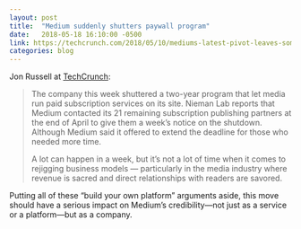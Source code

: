 ```yaml
---
layout: post
title:  "Medium suddenly shutters paywall program"
date:   2018-05-18 16:10:00 -0500
link: https://techcrunch.com/2018/05/10/mediums-latest-pivot-leaves-some-independent-media-in-the-lurch/
categories: blog
---
```


Jon Russell at [TechCrunch](https://techcrunch.com/2018/05/10/mediums-latest-pivot-leaves-some-independent-media-in-the-lurch/):

>The company this week shuttered a two-year program that let media run paid subscription services on its site. Nieman Lab reports that Medium contacted its 21 remaining subscription publishing partners at the end of April to give them a week’s notice on the shutdown. Although Medium said it offered to extend the deadline for those who needed more time.
>
>A lot can happen in a week, but it’s not a lot of time when it comes to rejigging business models — particularly in the media industry where revenue is sacred and direct relationships with readers are savored.

Putting all of these “build your own platform” arguments aside, this move should have a serious impact on Medium’s credibility—not just as a service or a platform—but as a company.
